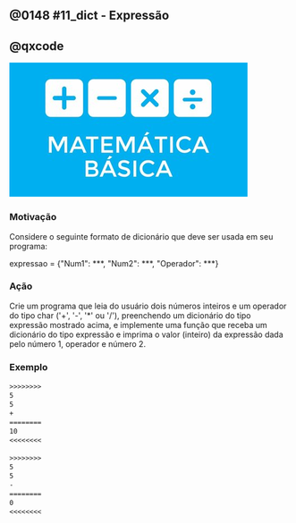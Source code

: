 ## @0148 #11_dict - Expressão
## @qxcode

![](capa.jpg)

### Motivação

Considere o seguinte formato de dicionário que deve ser usada em seu programa:  
  
expressao = {"Num1": \*\*\*, "Num2": \*\*\*, "Operador": \*\*\*}
  
### Ação

Crie um programa que leia do usuário dois números inteiros e um operador do tipo char ('+', '-', '\*' ou '/'), preenchendo um dicionário do tipo expressão mostrado acima, e implemente uma função que receba um dicionário do tipo expressão e imprima o valor (inteiro) da expressão dada pelo número 1, operador e número 2.

### Exemplo

```
>>>>>>>>
5
5
+
========
10
<<<<<<<<

>>>>>>>>
5
5
-
========
0
<<<<<<<<
```

<!---
>>>>>>>>
5
7
*
========
35
<<<<<<<<

>>>>>>>>
35
5
/
========
7
<<<<<<<<
--->